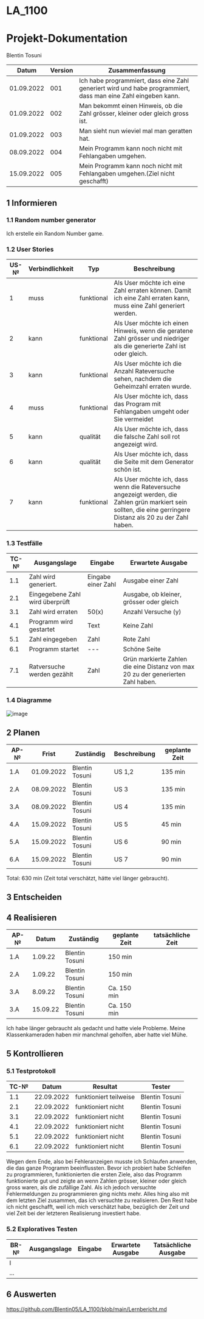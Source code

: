# LA_1100

# Projekt-Dokumentation



Blentin Tosuni

| Datum | Version | Zusammenfassung                                              |
| ----- | ------- | ------------------------------------------------------------ |
| 01.09.2022 | 001 | Ich habe programmiert, dass eine Zahl generiert wird und habe programmiert, dass man eine Zahl eingeben kann.|
|  01.09.2022  |  002  |Man bekommt einen Hinweis, ob die Zahl grösser, kleiner oder gleich gross ist.                                                        |
|  01.09.2022      | 003  |Man sieht nun wieviel mal man geratten hat.                                                              |
|  08.09.2022      | 004 |Mein Programm kann noch nicht mit Fehlangaben umgehen.                                                            |
|  15.09.2022      | 005 |Mein Programm kann noch nicht mit Fehlangaben umgehen.(Ziel nicht geschafft)                                                            |
## 1 Informieren

### 1.1 Random number generator

Ich erstelle ein Random Number game.

### 1.2 User Stories

| US-№ | Verbindlichkeit | Typ  | Beschreibung                       |
| ---- | --------------- | ---- | ---------------------------------- |
| 1    | muss                | funktional    | Als User möchte ich eine Zahl erraten können. Damit ich eine Zahl erraten kann, muss eine Zahl generiert werden.  |      | muss                | funktional    | Als User möchte ich eine Zahl erraten.               
| 2     | kann                | funktional    |  Als User möchte ich einen Hinweis, wenn die geratene Zahl grösser und niedriger als die generierte Zahl ist oder gleich. 
| 3     | kann              | funktional       | Als User möchte ich die Anzahl Rateversuche sehen, nachdem die Geheimzahl erraten wurde.                
| 4     | muss                  | funktional     | Als User möchte ich, dass das Program mit Fehlangaben umgeht oder Sie vermeidet 
| 5     | kann                  |  qualität   | Als User möchte ich, dass die falsche Zahl soll rot angezeigt wird.   
| 6     | kann                  |  qualität   | Als User möchte ich, dass die Seite mit dem Generator schön ist.
| 7     | kann                  |  funktional | Als User möchte ich, dass wenn die Rateversuche angezeigt werden, die Zahlen grün markiert sein sollten, die eine gerringere Distanz als 20 zu der Zahl haben.


### 1.3 Testfälle

| TC-№ | Ausgangslage | Eingabe | Erwartete Ausgabe |
| ---- | ------------ | ------- | ----------------- |
| 1.1  |  Zahl wird generiert. | Eingabe einer Zahl        | Ausgabe einer Zahl                  |
| 2.1 | Eingegebene Zahl wird überprüft |        |  Ausgabe, ob kleiner, grösser oder gleich                 |
| 3.1  |Zahl wird erraten |50(x)        |Anzahl Versuche (y)                 |
| 4.1  | Programm wird gestartet  |Text|Keine Zahl    
| 5.1  |Zahl eingegeben | Zahl  |Rote Zahl|50(x)        
| 6.1  |Programm startet |---       |Schöne Seite              |
| 7.1  |Ratversuche werden gezählt |Zahl       |Grün markierte Zahlen die eine Distanz von max 20 zu der generierten Zahl haben.                 |

      
### 1.4 Diagramme

![image](https://user-images.githubusercontent.com/111045987/186598625-753a8022-d7d3-4d82-92c9-028f78314c37.png)


## 2 Planen

| AP-№ | Frist | Zuständig | Beschreibung | geplante Zeit |
| ---- | ----- | --------- | ------------ | ------------- |
| 1.A |01.09.2022| Blentin Tosuni | US 1,2 | 135 min       |
| 2.A  |08.09.2022| Blentin Tosuni | US 3 | 135 min        |
| 3.A  |08.09.2022| Blentin Tosuni | US 4 | 135 min        |
| 4.A  |15.09.2022| Blentin Tosuni | US 5 | 45 min         |
| 5.A  |15.09.2022| Blentin Tosuni | US 6 | 90 min         |
| 6.A  |15.09.2022| Blentin Tosuni | US 7 | 90 min         |

Total: 630 min (Zeit total verschätzt, hätte viel länger gebraucht).



## 3 Entscheiden



## 4 Realisieren

| AP-№ | Datum | Zuständig | geplante Zeit | tatsächliche Zeit |
| ---- | ----- | --------- | ------------- | ----------------- |
| 1.A  | 1.09.22      |  Blentin Tosuni         | 150 min                |
| 2.A  | 1.09.22      |  Blentin Tosuni         | 150 min                |
|3.A   | 8.09.22      |Blentin Tosuni           | Ca. 150 min                 |
|3.A   | 15.09.22      |Blentin Tosuni           | Ca. 150 min                 |

Ich habe länger gebraucht als gedacht und hatte viele Probleme. Meine Klassenkameraden haben mir manchmal geholfen, aber hatte viel Mühe.

## 5 Kontrollieren

### 5.1 Testprotokoll

| TC-№ | Datum | Resultat | Tester |
| ---- | ----- | -------- | ------ |
| 1.1  | 22.09.2022      | funktioniert teilweise        | Blentin Tosuni       |
| 2.1 | 22.09.2022      |   funktioniert nicht       |Blentin Tosuni        |
| 3.1 | 22.09.2022      |   funktioniert nicht       |Blentin Tosuni        |
| 4.1 | 22.09.2022      |   funktioniert nicht       |Blentin Tosuni        |
| 5.1 | 22.09.2022      |   funktioniert nicht       |Blentin Tosuni        |
| 6.1 | 22.09.2022      |   funktioniert nicht       |Blentin Tosuni        |

Wegen dem Ende, also bei Fehleranzeigen musste ich Schlaufen anwenden, die das ganze Programm beeinflussten. Bevor ich probiert habe Schleifen zu programmieren, funktionierten die ersten Ziele, also das Programm funktionierte gut und zeigte an wenn Zahlen grösser, kleiner oder gleich gross waren, als die zufällige Zahl. Als ich jedoch versuchte Fehlermeldungen zu programmieren ging nichts mehr. Alles hing also mit dem letzten Ziel zusammen, das ich versuchte zu realisieren. Den Rest habe ich nicht geschafft, weil ich mich verschätzt habe, bezüglich der Zeit und viel Zeit bei der letzteren Realisierung investiert habe.

### 5.2 Exploratives Testen

| BR-№ | Ausgangslage | Eingabe | Erwartete Ausgabe | Tatsächliche Ausgabe |
| ---- | ------------ | ------- | ----------------- | -------------------- |
| I    |              |         |                   |                      |
| ...  |              |         |                   |                      |



## 6 Auswerten
https://github.com/Blentin05/LA_1100/blob/main/Lernbericht.md
